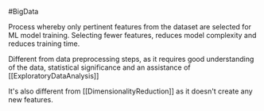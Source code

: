 #BigData 

Process whereby only pertinent features from the dataset are selected for ML model training.
Selecting fewer features, reduces model complexity and reduces training time.

Different from data preprocessing steps, as it requires good understanding of the data, statistical significance and an assistance of [[ExploratoryDataAnalysis]]

It's also different from [[DimensionalityReduction]] as it doesn't create any new features.